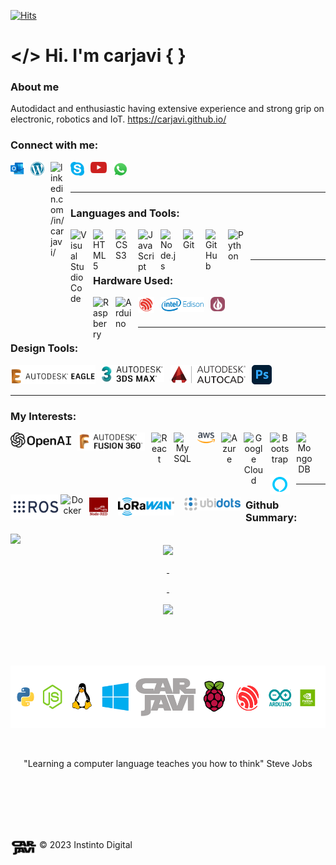 <!-- Counter Visits:START -->

[![Hits](https://hits.seeyoufarm.com/api/count/incr/badge.svg?url=https%3A%2F%2Fgithub.com%2Fcarjavi%2Fhit-counter&count_bg=%2379C83D&title_bg=%23555555&icon=github.svg&icon_color=%23E7E7E7&title=Visitors%3A+Today%2FTotal&edge_flat=false)](https://hits.seeyoufarm.com)

<!-- Counter Visits:END -->

# </> Hi. I'm carjavi { }

### About me
Autodidact and enthusiastic having extensive experience and strong grip on electronic, robotics and IoT.
https://carjavi.github.io/

<!--
### 🎵 listening on Spotify now!
 spotify github profile 
[![spotify-github-profile](https://spotify-github-profile.vercel.app/api/view?uid=22jsdvk3ryfqzw7bljmxox54a&cover_image=true&theme=novatorem&show_offline=false&background_color=121212&interchange=false&bar_color=53b14f&bar_color_cover=true)](https://github.com/kittinan/spotify-github-profile)
-->


### Connect with me:
<div>
  <a href="mailto:carjavi@hotmail.com"><img  align="left" alt="carjavi@hotmail.com" width="22px" style="padding-right:10px;" src="https://raw.githubusercontent.com/carjavi/carjavi/master/img/outlook.svg"/></a> 

  <a href="https://instintodigital.net"><img  align="left" alt="instintodigital.net/" width="22px" style="padding-right:10px;" src="https://raw.githubusercontent.com/carjavi/carjavi/master/img/wordpress.svg"/></a> 

  <a href="https://www.linkedin.com/in/carjavi"><img  align="left" alt="linkedin.com/in/carjavi/" width="22px" style="padding-right:10px;" src="https://cdn.jsdelivr.net/gh/devicons/devicon/icons/linkedin/linkedin-original.svg"/></a> 

  <a href="https://join.skype.com/invite/JbYFwnfy7UVc"><img  align="left" alt="join.skype.com/invite/JbYFwnfy7UVc" width="22px" style="padding-right:10px;" src="https://raw.githubusercontent.com/carjavi/carjavi/master/img/skype-icon.svg"/></a> 

  <a href="https://www.youtube.com/channel/UCuG7gHwGSb-3hRSI_5-2Tow"><img  align="left" alt="youtube.com/@carjavitube" width="26px" style="padding-right:10px;" src="./img/cdnlogo.com_youtube-icon.svg"/></a> 

  <a href="https://wa.me/+56986116068"><img  align="left" alt="wa.me/+56986116068" width="24px" style="padding-right:10px;" src="./img/cdnlogo.com_whatsapp-icon.svg"/></a>  
</div>
     
<br>

<br>


---
### Languages and Tools: <!-- faltan los de autodesk ++++++++++++++++++++++-->

<img align="left" alt="Visual Studio Code" width="26px" src="https://cdn.jsdelivr.net/gh/devicons/devicon/icons/vscode/vscode-original.svg" style="padding-right:10px;" />
<img align="left" alt="HTML5" width="26px" src="https://cdn.jsdelivr.net/gh/devicons/devicon/icons/html5/html5-original.svg" style="padding-right:10px;" />
<img align="left" alt="CSS3" width="26px" src="https://cdn.jsdelivr.net/gh/devicons/devicon/icons/css3/css3-original.svg" style="padding-right:10px;" />
<img align="left" alt="JavaScript" width="26px" src="https://cdn.jsdelivr.net/gh/devicons/devicon/icons/javascript/javascript-original.svg" style="padding-right:10px;" />
<img align="left" alt="Node.js" width="26px" src="https://cdn.jsdelivr.net/gh/devicons/devicon/icons/nodejs/nodejs-original.svg" style="padding-right:10px;" />
<img align="left" alt="Git" width="26px" src="https://cdn.jsdelivr.net/gh/devicons/devicon/icons/git/git-original.svg" style="padding-right:10px;" />
<img align="left" alt="GitHub" width="26px" src="https://user-images.githubusercontent.com/3369400/139448065-39a229ba-4b06-434b-bc67-616e2ed80c8f.png" style="padding-right:10px;" />
<img align="left" alt="Python" width="26px" src="https://cdn.jsdelivr.net/gh/devicons/devicon/icons/python/python-original.svg"  style="padding-right:10px;"/>

<img align="left" alt="" width="26px" style="padding-right:10px;" src="https://cdn.jsdelivr.net/gh/devicons/devicon/icons/sqlite/sqlite-original.svg" />

          
          
<br>

<br>

<!-- Design autodesk, Autocad, fusion, 3D studio, photoshop -->


---
### Hardware Used: 
<img align="left" alt="Raspberry" width="26px" src="https://cdn.jsdelivr.net/gh/devicons/devicon/icons/raspberrypi/raspberrypi-original.svg" style="padding-right:10px;" />

<img align="left" alt="Arduino" width="26px" style="padding-right:10px;" src="https://cdn.jsdelivr.net/gh/devicons/devicon/icons/arduino/arduino-original-wordmark.svg" />

<img  align="left" alt="ESP32" width="26px" style="padding-right:10px;" src="./img/espressif.svg"/> 

<img  align="left" alt="Intel Edison" width="70px" style="padding-right:10px;" src="./img/intel-edison.svg"/> 

<img  align="left" alt="Onion Omega2" width="23px" style="padding-right:10px;" src="./img/onion.png"/> 

<br>

<br>

---
### Design Tools:
<img  align="left" alt="Autodesk-eagle" width="136px" style="padding-right:10px;" src="./img/eagle_.png"/>
<img  align="left" alt="Autodesk-3Dstudio" width="100px" style="padding-right:10px;" src="./img/3max.png"/>
<img  align="left" alt="Autodesk-AutoCad" width="120px" style="padding-right:10px;" src="./img/auto-cad.svg"/>
<img  align="left" alt="Photoshop" width="32px" style="padding-right:10px;" src="./img/photoshop.svg"/>

<br>

<br>


---
### My Interests: 
<div class="row" align="center">
    <img  align="left" alt="openAI" width="97px" style="padding-right:10px;" src="./img/openAI.svg"/> 
    <img  align="left" alt="openAI" width="108px" style="padding-right:10px;" src="./img/fusion.png"/> 
    <img align="left" alt="React" width="26px" src="https://cdn.jsdelivr.net/gh/devicons/devicon/icons/react/react-original.svg" style="padding-right:10px;" />
    <img align="left" alt="MySQL" width="28px" src="https://cdn.jsdelivr.net/gh/devicons/devicon/icons/mysql/mysql-original.svg" style="padding-right:10px;" /> 
    <img align="left" alt="AWS" width="28px" src="./img/aws2.svg" style="padding-right:10px;" />
    <img align="left" alt="Azure" width="26px" style="padding-right:10px;" src="https://cdn.jsdelivr.net/gh/devicons/devicon/icons/azure/azure-original.svg" />
    <img align="left" alt="Google Cloud" width="32px" style="padding-right:10px;" src="https://cdn.jsdelivr.net/gh/devicons/devicon/icons/googlecloud/googlecloud-original.svg" />          
    <img align="left" alt="Bootstrap" width="32px" style="padding-right:10px;" src="https://cdn.jsdelivr.net/gh/devicons/devicon/icons/bootstrap/bootstrap-original.svg" />
    <img align="left" alt="" width="32px" style="padding-right:10px;" src="https://cdn.jsdelivr.net/gh/devicons/devicon/icons/bash/bash-original.svg" />
    <img align="left" alt="MongoDB" width="26px" src="https://cdn.jsdelivr.net/gh/devicons/devicon/icons/mongodb/mongodb-original.svg" style="padding-right:10px;" />
    <img  align="left" alt="Skill-Alexa" width="32px" style="padding-right:10px;" src="./img/alexa.svg"/>
    <img  align="left" alt="ROS"  width="80px" style="vertical-align:top;margin:0px 0px" src="./img/ros-logo.svg"/>
    <img align="left" alt="Docker" width="38px" style="padding:0px 0px;"  src="https://cdn.jsdelivr.net/gh/devicons/devicon/icons/docker/docker-original.svg" />
     
</div>

<br>

<br>


<div class="row" align="center">
<img  align="left" alt="node-red" width="30px" style="padding:5px 8px;" src="./img/node-red_.png"/>
<img  align="left" alt="lorawan" width="90px" style="padding:5px 8px;" src="./img/lorawan.png"/>
<img  align="left" alt="lorawan" width="90px" style="padding:5px 8px;" src="./img/ubidots.png"/>
</div>


<br>

<br>
     
          
---    
### Github Summary:   

<!-- Top Languages & GitHub Readme Stats:START -->

<div class="row" align="center">
  <div class="column" width="50%" >
    <a href="https://github.com/carjavi/github-readme-stats">
      <img width="45%" align="left" src="https://github-readme-stats.vercel.app/api/top-langs/?username=carjavi&layout=compact&hide=less,scss,smarty,pug" 
    </a>
  </div>
  <div class="column" width="50%" >
    <a href="https://github.com/carjavi/github-readme-stats">
      <img width="45%" align="center" src="https://github-readme-stats.vercel.app/api?username=carjavi&show_icons=true&hide_border=false&title_color=4D92F0&icon_color=ff652f&bg_color=ffffff&text_color=09131B&border_color=EBE8E7"    
    </a>
 </div>
</div>

<div class="row" align="center">
  <p>&nbsp;</p>
  <p>&nbsp; </p>
</div>

<!-- Contribuciones :Start-->
<div class="row" align="center">
  <div class="column" width="50%">
     <img align="center" src="https://github-readme-streak-stats.herokuapp.com/?user=carjavi"/>
  </div>
</div>
<!-- Contribuciones :END -->

<br>

<br>

<br>

<br>

<p align="center">
    <a href="https://instintodigital.net/" target="_blank"><img src="https://raw.githubusercontent.com/carjavi/carjavi/master/img/developer.png" height="100" alt="www.instintodigital.net"></a>
</p>
<br>
<p align="center">"Learning a computer language teaches you how to think" Steve Jobs </p>

<br>

<br>

<br>

<br>

<br>

<div>
  <p>
    <img  align="top" width="42" style="padding:0px 0px 0px 0px;" src="./img/carjavi.png"/>&nbsp;&copy; 2023 Instinto Digital
  </p>
</div>


